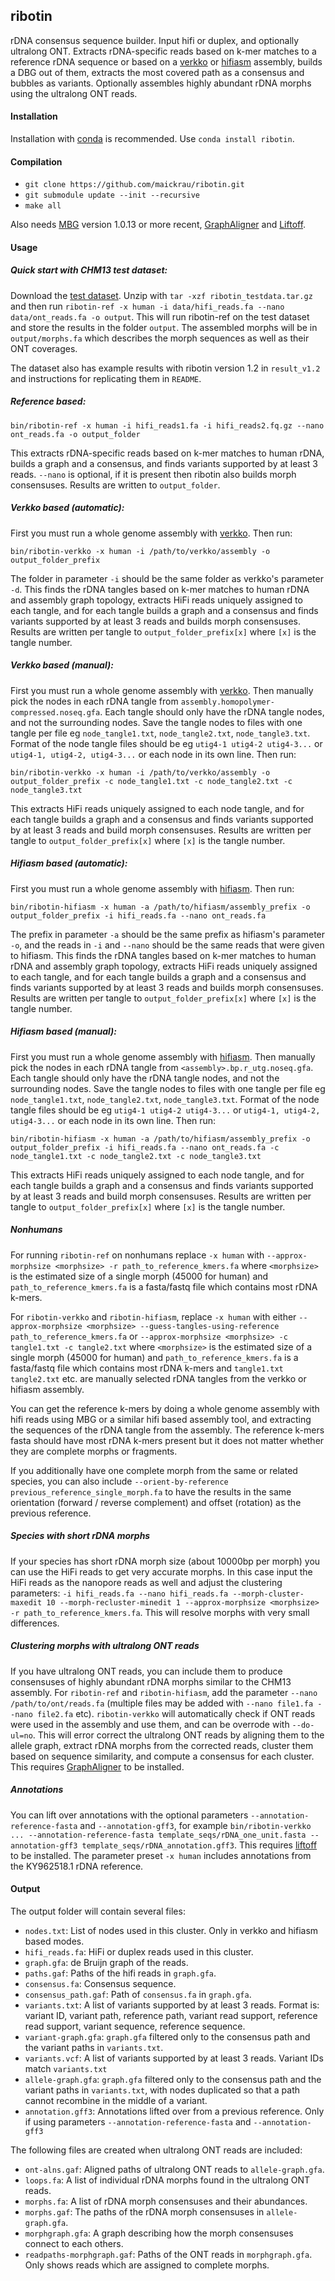 ## ribotin

rDNA consensus sequence builder. Input hifi or duplex, and optionally ultralong ONT. Extracts rDNA-specific reads based on k-mer matches to a reference rDNA sequence or based on a [verkko](https://github.com/marbl/verkko) or [hifiasm](https://github.com/chhylp123/hifiasm) assembly, builds a DBG out of them, extracts the most covered path as a consensus and bubbles as variants. Optionally assembles highly abundant rDNA morphs using the ultralong ONT reads.

#### Installation

Installation with [conda](https://docs.conda.io/projects/miniconda/en/latest/) is recommended. Use `conda install ribotin`.

#### Compilation

- `git clone https://github.com/maickrau/ribotin.git`
- `git submodule update --init --recursive`
- `make all`

Also needs [MBG](https://github.com/maickrau/MBG) version 1.0.13 or more recent, [GraphAligner](https://github.com/maickrau/GraphAligner) and [Liftoff](https://github.com/agshumate/Liftoff).

#### Usage

##### Quick start with CHM13 test dataset:

Download the [test dataset](https://zenodo.org/records/10468773/files/ribotin_testdata.tar.gz?download=1). Unzip with `tar -xzf ribotin_testdata.tar.gz` and then run `ribotin-ref -x human -i data/hifi_reads.fa --nano data/ont_reads.fa -o output`. This will run ribotin-ref on the test dataset and store the results in the folder `output`. The assembled morphs will be in `output/morphs.fa` which describes the morph sequences as well as their ONT coverages.

The dataset also has example results with ribotin version 1.2 in `result_v1.2` and instructions for replicating them in `README`.

##### Reference based:

```
bin/ribotin-ref -x human -i hifi_reads1.fa -i hifi_reads2.fq.gz --nano ont_reads.fa -o output_folder
```

This extracts rDNA-specific reads based on k-mer matches to human rDNA, builds a graph and a consensus, and finds variants supported by at least 3 reads. `--nano` is optional, if it is present then ribotin also builds morph consensuses. Results are written to `output_folder`.

##### Verkko based (automatic):

First you must run a whole genome assembly with [verkko](https://github.com/marbl/verkko). Then run:

```
bin/ribotin-verkko -x human -i /path/to/verkko/assembly -o output_folder_prefix
```

The folder in parameter `-i` should be the same folder as verkko's parameter `-d`. This finds the rDNA tangles based on k-mer matches to human rDNA and assembly graph topology, extracts HiFi reads uniquely assigned to each tangle, and for each tangle builds a graph and a consensus and finds variants supported by at least 3 reads and builds morph consensuses. Results are written per tangle to `output_folder_prefix[x]` where `[x]` is the tangle number.

##### Verkko based (manual):

First you must run a whole genome assembly with [verkko](https://github.com/marbl/verkko). Then manually pick the nodes in each rDNA tangle from `assembly.homopolymer-compressed.noseq.gfa`. Each tangle should only have the rDNA tangle nodes, and not the surrounding nodes. Save the tangle nodes to files with one tangle per file eg `node_tangle1.txt`, `node_tangle2.txt`, `node_tangle3.txt`. Format of the node tangle files should be eg `utig4-1 utig4-2 utig4-3...` or `utig4-1, utig4-2, utig4-3...` or each node in its own line. Then run:

```
bin/ribotin-verkko -x human -i /path/to/verkko/assembly -o output_folder_prefix -c node_tangle1.txt -c node_tangle2.txt -c node_tangle3.txt
```

This extracts HiFi reads uniquely assigned to each node tangle, and for each tangle builds a graph and a consensus and finds variants supported by at least 3 reads and build morph consensuses. Results are written per tangle to `output_folder_prefix[x]` where `[x]` is the tangle number. 

##### Hifiasm based (automatic):

First you must run a whole genome assembly with [hifiasm](https://github.com/chhylp123/hifiasm). Then run:

```
bin/ribotin-hifiasm -x human -a /path/to/hifiasm/assembly_prefix -o output_folder_prefix -i hifi_reads.fa --nano ont_reads.fa
```

The prefix in parameter `-a` should be the same prefix as hifiasm's parameter `-o`, and the reads in `-i` and `--nano` should be the same reads that were given to hifiasm. This finds the rDNA tangles based on k-mer matches to human rDNA and assembly graph topology, extracts HiFi reads uniquely assigned to each tangle, and for each tangle builds a graph and a consensus and finds variants supported by at least 3 reads and builds morph consensuses. Results are written per tangle to `output_folder_prefix[x]` where `[x]` is the tangle number.

##### Hifiasm based (manual):

First you must run a whole genome assembly with [hifiasm](https://github.com/chhylp123/hifiasm). Then manually pick the nodes in each rDNA tangle from `<assembly>.bp.r_utg.noseq.gfa`. Each tangle should only have the rDNA tangle nodes, and not the surrounding nodes. Save the tangle nodes to files with one tangle per file eg `node_tangle1.txt`, `node_tangle2.txt`, `node_tangle3.txt`. Format of the node tangle files should be eg `utig4-1 utig4-2 utig4-3...` or `utig4-1, utig4-2, utig4-3...` or each node in its own line. Then run:

```
bin/ribotin-hifiasm -x human -a /path/to/hifiasm/assembly_prefix -o output_folder_prefix -i hifi_reads.fa --nano ont_reads.fa -c node_tangle1.txt -c node_tangle2.txt -c node_tangle3.txt
```

This extracts HiFi reads uniquely assigned to each node tangle, and for each tangle builds a graph and a consensus and finds variants supported by at least 3 reads and build morph consensuses. Results are written per tangle to `output_folder_prefix[x]` where `[x]` is the tangle number. 

##### Nonhumans

For running `ribotin-ref` on nonhumans replace `-x human` with `--approx-morphsize <morphsize> -r path_to_reference_kmers.fa` where `<morphsize>` is the estimated size of a single morph (45000 for human) and `path_to_reference_kmers.fa` is a fasta/fastq file which contains most rDNA k-mers.

For `ribotin-verkko` and `ribotin-hifiasm`, replace `-x human` with either `--approx-morphsize <morphsize> --guess-tangles-using-reference path_to_reference_kmers.fa` or `--approx-morphsize <morphsize> -c tangle1.txt -c tangle2.txt` where `<morphsize>` is the estimated size of a single morph (45000 for human) and `path_to_reference_kmers.fa` is a fasta/fastq file which contains most rDNA k-mers and `tangle1.txt tangle2.txt` etc. are manually selected rDNA tangles from the verkko or hifiasm assembly.

You can get the reference k-mers by doing a whole genome assembly with hifi reads using MBG or a similar hifi based assembly tool, and extracting the sequences of the rDNA tangle from the assembly. The reference k-mers fasta should have most rDNA k-mers present but it does not matter whether they are complete morphs or fragments.

If you additionally have one complete morph from the same or related species, you can also include `--orient-by-reference previous_reference_single_morph.fa` to have the results in the same orientation (forward / reverse complement) and offset (rotation) as the previous reference.

##### Species with short rDNA morphs

If your species has short rDNA morph size (about 10000bp per morph) you can use the HiFi reads to get very accurate morphs. In this case input the HiFi reads as the nanopore reads as well and adjust the clustering parameters: `-i hifi_reads.fa --nano hifi_reads.fa --morph-cluster-maxedit 10 --morph-recluster-minedit 1 --approx-morphsize <morphsize> -r path_to_reference_kmers.fa`. This will resolve morphs with very small differences.

##### Clustering morphs with ultralong ONT reads

If you have ultralong ONT reads, you can include them to produce consensuses of highly abundant rDNA morphs similar to the CHM13 assembly. For `ribotin-ref` and `ribotin-hifiasm`, add the parameter `--nano /path/to/ont/reads.fa` (multiple files may be added with `--nano file1.fa --nano file2.fa` etc). `ribotin-verkko` will automatically check if ONT reads were used in the assembly and use them, and can be overrode with `--do-ul=no`. This will error correct the ultralong ONT reads by aligning them to the allele graph, extract rDNA morphs from the corrected reads, cluster them based on sequence similarity, and compute a consensus for each cluster. This requires [GraphAligner](https://github.com/maickrau/GraphAligner) to be installed.

##### Annotations

You can lift over annotations with the optional parameters `--annotation-reference-fasta` and `--annotation-gff3`, for example `bin/ribotin-verkko ... --annotation-reference-fasta template_seqs/rDNA_one_unit.fasta --annotation-gff3 template_seqs/rDNA_annotation.gff3`. This requires [liftoff](https://github.com/agshumate/Liftoff) to be installed. The parameter preset `-x human` includes annotations from the KY962518.1 rDNA reference.

#### Output

The output folder will contain several files:

- `nodes.txt`: List of nodes used in this cluster. Only in verkko and hifiasm based modes.
- `hifi_reads.fa`: HiFi or duplex reads used in this cluster.
- `graph.gfa`: de Bruijn graph of the reads.
- `paths.gaf`: Paths of the hifi reads in `graph.gfa`.
- `consensus.fa`: Consensus sequence.
- `consensus_path.gaf`: Path of `consensus.fa` in `graph.gfa`.
- `variants.txt`: A list of variants supported by at least 3 reads. Format is: variant ID, variant path, reference path, variant read support, reference read support, variant sequence, reference sequence.
- `variant-graph.gfa`: `graph.gfa` filtered only to the consensus path and the variant paths in `variants.txt`.
- `variants.vcf`: A list of variants supported by at least 3 reads. Variant IDs match `variants.txt`
- `allele-graph.gfa`: `graph.gfa` filtered only to the consensus path and the variant paths in `variants.txt`, with nodes duplicated so that a path cannot recombine in the middle of a variant.
- `annotation.gff3`: Annotations lifted over from a previous reference. Only if using parameters `--annotation-reference-fasta` and `--annotation-gff3`

The following files are created when ultralong ONT reads are included:

- `ont-alns.gaf`: Aligned paths of ultralong ONT reads to `allele-graph.gfa`.
- `loops.fa`: A list of individual rDNA morphs found in the ultralong ONT reads.
- `morphs.fa`: A list of rDNA morph consensuses and their abundances.
- `morphs.gaf`: The paths of the rDNA morph consensuses in `allele-graph.gfa`.
- `morphgraph.gfa`: A graph describing how the morph consensuses connect to each others.
- `readpaths-morphgraph.gaf`: Paths of the ONT reads in `morphgraph.gfa`. Only shows reads which are assigned to complete morphs.
